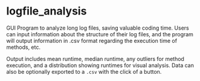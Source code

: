 # logfile_analysis
GUI Program to analyze long log files, saving valuable coding time. Users can input information about the structure of their log files, and the program will output information in .csv format regarding the execution time of methods, etc. 

Output includes mean runtime, median runtime, any outliers for method execution, and a distribution showing runtimes for visual analysis. Data can also be optionally exported to a `.csv` with the click of a button. 
